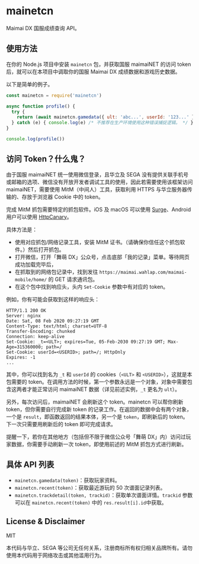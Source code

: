 # mainetcn
Maimai DX 国服成绩查询 API。

## 使用方法
在你的 Node.js 项目中安装 `mainetcn` 包，并获取国服 maimaiNET 的访问 token 后，就可以在本项目中调取你的国服 Maimai DX 成绩数据和游戏历史数据。

以下是简单的例子。

```js
const mainetcn = require('mainetcn')

async function profile() {
  try {
    return (await mainetcn.gamedata({ ult: 'abc...', userId: '123...' }))
  } catch (e) { console.log(e) /* 不推荐在生产环境使用这种错误捕捉逻辑。 */ }
}

console.log(profile())
```

## 访问 Token？什么鬼？
由于国服 maimaiNET 统一使用微信登录，且华立及 SEGA 没有提供关联手机号或邮箱的选项、微信没有开放开发者调试工具的使用，因此若需要使用该框架访问 maimaiNET，需要使用 MitM（中间人）工具，获取利用 HTTPS 与华立服务器传输的、存放于浏览器 Cookie 中的 token。

完成 MitM 抓包需要特定的抓包软件。iOS 及 macOS 可以使用 [Surge](https://blog.wttft.com/201809101/)、Android 用户可以使用 [HttpCanary](https://play.google.com/store/apps/details?id=com.guoshi.httpcanary&hl=zh)。

具体方法是：

- 使用对应抓包/网络记录工具，安装 MitM 证书。（请确保你信任这个抓包软件。）然后打开抓包。
- 打开微信，打开「舞萌 DX」公众号，点击底部「我的记录」菜单。等待网页成功加载完毕后，
- 在抓取到的网络包记录中，找到发往 `https://maimai.wahlap.com/maimai-mobile/home/` 的 GET 请求通讯包。
- 在这个包中找到响应头，头内 `Set-Cookie` 参数中有对应的 token。

例如，你有可能会获取到这样的响应头：

```
HTTP/1.1 200 OK
Server: nginx
Date: Sat, 08 Feb 2020 09:27:19 GMT
Content-Type: text/html; charset=UTF-8
Transfer-Encoding: chunked
Connection: keep-alive
Set-Cookie: _t=<ULT>; expires=Tue, 05-Feb-2030 09:27:19 GMT; Max-Age=315360000; path=/
Set-Cookie: userId=<USERID>; path=/; HttpOnly
Expires: -1
...
```

其中，你可以找到名为 `_t` 和 `userId` 的 cookies（`<ULT>` 和 `<USERID>`），这就是本包需要的 token。在调用方法的时候，第一个参数永远是一个对象，对象中需要包含这两者才能正常访问 maimaiNET 数据（详见前述实例，`_t` 更名为 `ult`）。

另外，每次访问后，maimaiNET 会刷新这个 token。mainetcn 可以帮你刷新 token，但你需要自行完成新 token 的记录工作。在返回的数据中会有两个对象，一个是 `result`，即函数返回的结果本体，另一个是 `token`，即刷新后的 token。下一次只需要用刷新后的 token 即可完成请求。

提醒一下，若你在其他地方（包括但不限于微信公众号「舞萌 DX」内）访问过玩家数据，你需要手动刷新一次 token，即使用前述的 MitM 抓包方式进行刷新。

## 具体 API 列表

- `mainetcn.gamedata(token)`：获取玩家资料。
- `mainetcn.recent(token)`：获取最近游玩的 50 次谱面记录列表。
- `mainetcn.trackdetail(token, trackid)`：获取单次谱面详情。`trackid` 参数可以在 `mainetcn.recent(token)` 中的 `res.result[i].id`中获取。

## License & Disclaimer
MIT

本代码与华立、SEGA 等公司无任何关系，注册商标所有权归相关品牌所有。请勿使用本代码用于网络攻击或其他滥用行为。